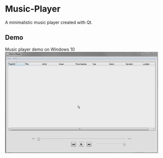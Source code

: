 # Music-Player

A minimalistic music player created with Qt.

## Demo

Music player demo on Windows 10
![Music player demo on Windows 10](demo.gif)
